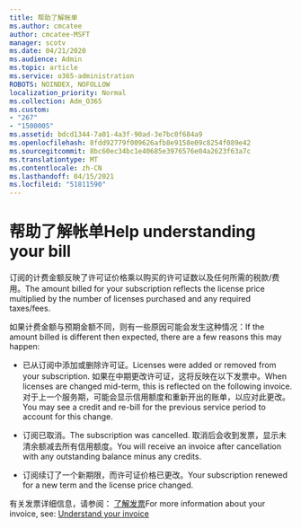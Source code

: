```yaml
---
title: 帮助了解帐单
ms.author: cmcatee
author: cmcatee-MSFT
manager: scotv
ms.date: 04/21/2020
ms.audience: Admin
ms.topic: article
ms.service: o365-administration
ROBOTS: NOINDEX, NOFOLLOW
localization_priority: Normal
ms.collection: Adm_O365
ms.custom:
- "267"
- "1500005"
ms.assetid: bdcd1344-7a01-4a3f-90ad-3e7bc0f684a9
ms.openlocfilehash: 8fdd92779f009626afb8e9158e09c8254f089e42
ms.sourcegitcommit: 8bc60ec34bc1e40685e3976576e04a2623f63a7c
ms.translationtype: MT
ms.contentlocale: zh-CN
ms.lasthandoff: 04/15/2021
ms.locfileid: "51811590"
---
```

# <a name="help-understanding-your-bill"></a><span data-ttu-id="e8fb5-102">帮助了解帐单</span><span class="sxs-lookup"><span data-stu-id="e8fb5-102">Help understanding your bill</span></span>

<span data-ttu-id="e8fb5-103">订阅的计费金额反映了许可证价格乘以购买的许可证数以及任何所需的税款/费用。</span><span class="sxs-lookup"><span data-stu-id="e8fb5-103">The amount billed for your subscription reflects the license price multiplied by the number of licenses purchased and any required taxes/fees.</span></span>
  
<span data-ttu-id="e8fb5-104">如果计费金额与预期金额不同，则有一些原因可能会发生这种情况：</span><span class="sxs-lookup"><span data-stu-id="e8fb5-104">If the amount billed is different then expected, there are a few reasons this may happen:</span></span>
  
- <span data-ttu-id="e8fb5-105">已从订阅中添加或删除许可证。</span><span class="sxs-lookup"><span data-stu-id="e8fb5-105">Licenses were added or removed from your subscription.</span></span> <span data-ttu-id="e8fb5-106">如果在中期更改许可证，这将反映在以下发票中。</span><span class="sxs-lookup"><span data-stu-id="e8fb5-106">When licenses are changed mid-term, this is reflected on the following invoice.</span></span> <span data-ttu-id="e8fb5-107">对于上一个服务期，可能会显示信用额度和重新开出的账单，以应对此更改。</span><span class="sxs-lookup"><span data-stu-id="e8fb5-107">You may see a credit and re-bill for the previous service period to account for this change.</span></span>

- <span data-ttu-id="e8fb5-108">订阅已取消。</span><span class="sxs-lookup"><span data-stu-id="e8fb5-108">The subscription was cancelled.</span></span> <span data-ttu-id="e8fb5-109">取消后会收到发票，显示未清余额减去所有信用额度。</span><span class="sxs-lookup"><span data-stu-id="e8fb5-109">You will receive an invoice after cancellation with any outstanding balance minus any credits.</span></span>

- <span data-ttu-id="e8fb5-110">订阅续订了一个新期限，而许可证价格已更改。</span><span class="sxs-lookup"><span data-stu-id="e8fb5-110">Your subscription renewed for a new term and the license price changed.</span></span>

<span data-ttu-id="e8fb5-111">有关发票详细信息，请参阅： [了解发票](https://docs.microsoft.com/microsoft-365/commerce/billing-and-payments/understand-your-invoice2)</span><span class="sxs-lookup"><span data-stu-id="e8fb5-111">For more information about your invoice, see: [Understand your invoice](https://docs.microsoft.com/microsoft-365/commerce/billing-and-payments/understand-your-invoice2)</span></span>